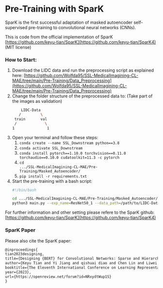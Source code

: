 # Pre-Training with SparK

SparK is the first successful adaptation of masked autoencoder self-supervised pre-training to convolutional neural networks (CNNs).

This is code from the official implementation of SparK [https://github.com/keyu-tian/SparK](https://github.com/keyu-tian/SparK4) (MIT license)

### How to Start: 
1. Download the LIDC data and run the preprocessing script as explained here: [https://github.com/Wolfda95/SSL-MedicalImagining-CL-MAE/tree/main/Pre-Training/Data_Preprocessing](https://github.com/Wolfda95/SSL-MedicalImagining-CL-MAE/tree/main/Pre-Training/Data_Preprocessing)
2. Change the folder structure of the preprocessed data to: (Take part of the images as validation) 
    ```bash
        LIDC-Data
       /         \
     train       val
     /             \ 
    1               1
    ```
2. Open your terminal and follow these steps: 
    1. <code>conda create --name SSL_Downstream python==3.8</code>
    2. <code>conda activate SSL_Downstream</code>
    3. <code>conda install pytorch==1.10.0 torchvision==0.11.0 torchaudio==0.10.0 cudatoolkit=11.3 -c pytorch</code>
    4. <code>cd .../SSL-MedicalImagining-CL-MAE/Pre-Training/Masked_Autoencoder/</code>
    5. <code>pip install -r requirements.txt</code>
4. Start the pre-training with a bash script:
    ```bash
    #!/bin/bash

    cd .../SSL-MedicalImagining-CL-MAE/Pre-Training/Masked_Autoencoder/
    python3 main.py --exp_name=ResNet50_1 --data_path=/path/to/LIDC-Data --model=resnet50 --bs=32
    ```
For further information and other setting please refere to the SparK github: [https://github.com/keyu-tian/SparK](https://github.com/keyu-tian/SparK4)


### SparK Paper
Please also cite the SparK paper: 

```latex
@inproceedings{
tian2023designing,
title={Designing {BERT} for Convolutional Networks: Sparse and Hierarchical Masked Modeling},
author={Keyu Tian and Yi Jiang and qishuai diao and Chen Lin and Liwei Wang and Zehuan Yuan},
booktitle={The Eleventh International Conference on Learning Representations },
year={2023},
url={https://openreview.net/forum?id=NRxydtWup1S}
}
```
